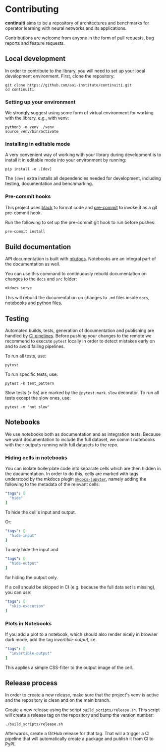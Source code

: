 # Contributing

**continuiti** aims to be a repository of architectures and benchmarks for
operator learning with neural networks and its applications.

Contributions are welcome from anyone in the form of pull requests,
bug reports and feature requests.

## Local development

In order to contribute to the library, you will need to set up your local
development environment. First, clone the repository:

```shell
git clone https://github.com/aai-institute/continuiti.git
cd continuiti
```

### Setting up your environment

We strongly suggest using some form of virtual environment for working with the
library, e.g., with venv:

```shell
python3 -m venv ./venv
source venv/bin/activate
```

### Installing in editable mode

A very convenient way of working with your library during development is to
install it in editable mode into your environment by running:

```shell
pip install -e .[dev]
```

The `[dev]` extra installs all dependencies needed for development, including
testing, documentation and benchmarking.

### Pre-commit hooks

This project uses [black](https://github.com/psf/black) to format code and
[pre-commit](https://pre-commit.com/) to invoke it as a git pre-commit hook.

Run the following to set up the pre-commit git hook to run before pushes:

```bash
pre-commit install
```

## Build documentation

API documentation is built with [mkdocs](https://www.mkdocs.org/).
Notebooks are an integral part of the documentation as well.

You can use this command to continuously rebuild documentation
on changes to the `docs` and `src` folder:

```bash
mkdocs serve
```

This will rebuild the documentation on changes to `.md` files inside `docs`,
notebooks and python files.


## Testing

Automated builds, tests, generation of documentation and publishing are handled
by [CI pipelines](#CI). Before pushing your changes to the remote we recommend
to execute `pytest` locally in order to detect mistakes early on and to avoid
failing pipelines.

To run all tests, use:
```shell
pytest
```

To run specific tests, use:
```shell
pytest -k test_pattern
```

Slow tests (> 5s) are marked by the `@pytest.mark.slow` decorator.
To run all tests except the slow ones, use:

```shell
pytest -m "not slow"
```

## Notebooks

We use notebooks both as documentation and as integration tests.
Because we want documentation to include the full dataset, we commit notebooks
with their outputs running with full datasets to the repo.

### Hiding cells in notebooks

You can isolate boilerplate code into separate cells which are then hidden
in the documentation. In order to do this, cells are marked with tags understood
by the mkdocs plugin
[`mkdocs-jupyter`](https://github.com/danielfrg/mkdocs-jupyter#readme),
namely adding the following to the metadata of the relevant cells:

```yaml
"tags": [
  "hide"
]
```

To hide the cell's input and output.

Or:

```yaml
"tags": [
  "hide-input"
]
```

To only hide the input and

```yaml
"tags": [
  "hide-output"
]
```
for hiding the output only.

If a cell should be skipped in CI (e.g. because the full data set is missing),
you can use:

```yaml
"tags": [
  "skip-execution"
]
```


### Plots in Notebooks
If you add a plot to a notebook, which should also render nicely in browser
dark mode, add the tag *invertible-output*, i.e.

```yaml
"tags": [
  "invertible-output"
]
```
This applies a simple CSS-filter to the output image of the cell.


## Release process

In order to create a new release, make sure that the project's venv is active
and the repository is clean and on the main branch.

Create a new release using the script `build_scripts/release.sh`.
This script will create a release tag on the repository and bump
the version number:

```shell
./build_scripts/release.sh
```

Afterwards, create a GitHub release for that tag. That will a trigger a CI
pipeline that will automatically create a package and publish it from CI to PyPI.
